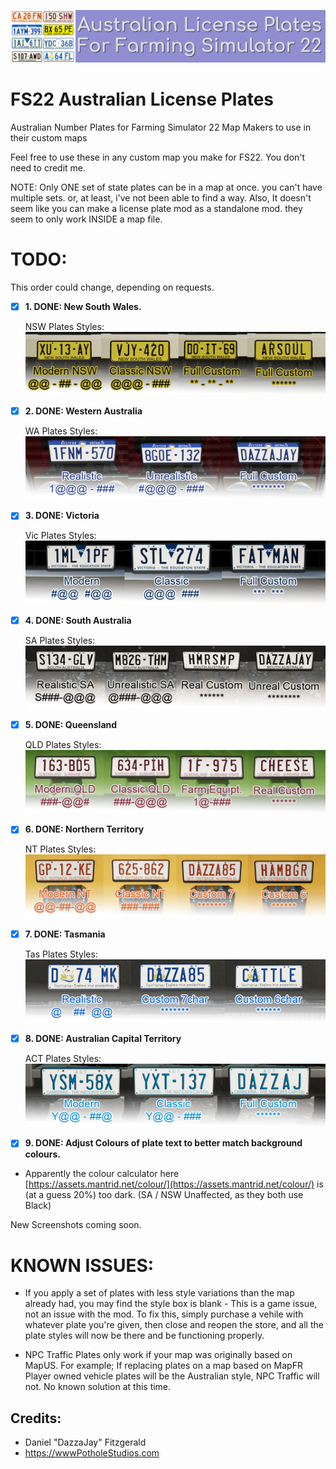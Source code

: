 ![Aussie Plates Header Image.](_Development_Files/Images/Aussie-Plates-Header.png)

# FS22 Australian License Plates
Australian Number Plates for Farming Simulator 22 Map Makers to use in their custom maps


Feel free to use these in any custom map you make for FS22.
You don't need to credit me.

NOTE: Only ONE set of state plates can be in a map at once. you can't have multiple sets. or, at least, i've not been able to find a way.
Also, It doesn't seem like you can make a license plate mod as a standalone mod. they seem to only work INSIDE a map file.


# TODO:
This order could change, depending on requests.
- [x] **1. DONE: New South Wales.**


  NSW Plates Styles:
      ![NSW Plates Image.](_Development_Files/Screenshots/New%20South%20Wales/Plate-Shots.png)
- [x] **2. DONE: Western Australia**

  WA Plates Styles:
      ![WA Plates Image.](_Development_Files/Screenshots/Western%20Australia/Plate-Shots.png)
- [x] **3. DONE: Victoria**

  Vic Plates Styles:
      ![Vic Plates Image.](_Development_Files/Screenshots/Victoria/Plate-Shots.png)
- [x] **4. DONE: South Australia**

  SA Plates Styles:
      ![SA Plates Image.](_Development_Files/Screenshots/South%20Australia/Plate-Shots.png)
- [x] **5. DONE: Queensland**

  QLD Plates Styles:
      ![QLD Plates Image.](_Development_Files/Screenshots/Queensland/Plate-Shots.png)
- [x] **6. DONE: Northern Territory**

  NT Plates Styles:
      ![NT Plates Image.](_Development_Files/Screenshots/Northern%20Territory/Plate-Shots.png)
- [x] **7. DONE: Tasmania**

  Tas Plates Styles:
      ![Tas Plates Image.](_Development_Files/Screenshots/Tasmania/Plate-Shots.png)
- [x] **8. DONE: Australian Capital Territory**

  ACT Plates Styles:
      ![ACT Plates Image.](_Development_Files/Screenshots/Australian%20Capital%20Territory/Plate-Shots.png)
- [x] **9. DONE: Adjust Colours of plate text to better match background colours.**

- Apparently the colour calculator here [https://assets.mantrid.net/colour/](https://assets.mantrid.net/colour/) is (at a guess 20%) too dark. (SA / NSW Unaffected, as they both use Black)

New Screenshots coming soon.

# KNOWN ISSUES:
- If you apply a set of plates with less style variations than the map already had, you may find the style box is blank - This is a game issue, not an issue with the mod.
     To fix this, simply purchase a vehile with whatever plate you're given, then close and reopen the store, and all the plate styles will now be there and be functioning properly.

- NPC Traffic Plates only work if your map was originally based on MapUS. For example; If replacing plates on a map based on MapFR Player owned vehicle plates will be the Australian style, NPC Traffic will not.
     No known solution at this time.

## Credits:
- Daniel "DazzaJay" Fitzgerald
- https://wwwPotholeStudios.com
